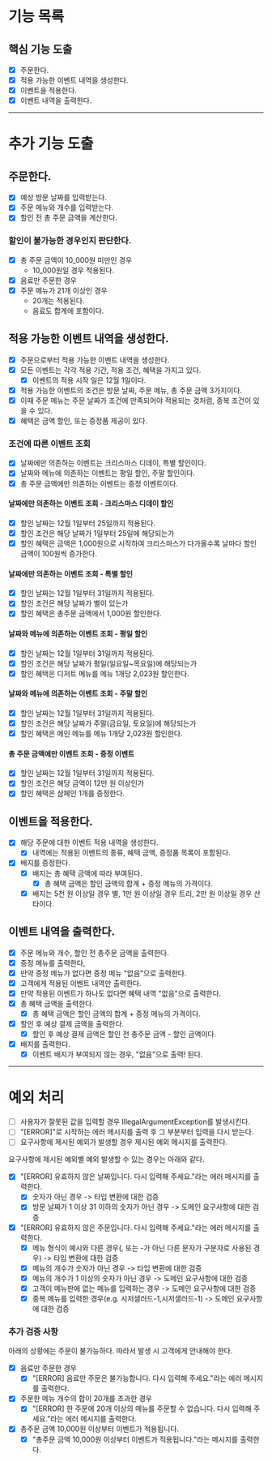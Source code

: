 # 기능 목록
## 핵심 기능 도출

+ [x] 주문한다.
+ [x] 적용 가능한 이벤트 내역을 생성한다.
+ [x] 이벤트을 적용한다.
+ [x] 이벤트 내역을 출력한다.

---
# 추가 기능 도출

## 주문한다.
+ [x] 예상 방문 날짜를 입력받는다.
+ [x] 주문 메뉴와 개수를 입력받는다.
+ [x] 할인 전 총 주문 금액을 계산한다.

### 할인이 불가능한 경우인지 판단한다.

+ [x] 총 주문 금액이 10_000원 미만인 경우 
  + 10_000원일 경우 적용된다.
+ [x] 음료만 주문한 경우
+ [x] 주문 메뉴가 21개 이상인 경우
  + 20개는 적용된다.
  + 음료도 합계에 포함이다.

## 적용 가능한 이벤트 내역을 생성한다.

+ [x] 주문으로부터 적용 가능한 이벤트 내역을 생성한다.
+ [x] 모든 이벤트는 각각 적용 기간, 적용 조건, 혜택을 가지고 있다. 
  + [x] 이벤트의 적용 시작 일은 12월 1일이다.
+ [x] 적용 가능한 이벤트의 조건은 방문 날짜, 주문 메뉴, 총 주문 금액 3가지이다.
+ [x] 이때 주문 메뉴는 주문 날짜가 조건에 만족되어야 적용되는 것처럼, 중복 조건이 있을 수 있다.
+ [x] 혜택은 금액 할인, 또는 증정품 제공이 있다.

### 조건에 따른 이벤트 조회 
+ [x] 날짜에만 의존하는 이벤트는 크리스마스 디데이, 특별 할인이다.
+ [x] 날짜와 메뉴에 의존하는 이벤트는 평일 할인, 주말 할인이다.
+ [x] 총 주문 금액에만 의존하는 이벤트는 증정 이벤트이다.

#### 날짜에만 의존하는 이벤트 조회 - 크리스마스 디데이 할인

+ [x] 할인 날짜는 12월 1일부터 25일까지 적용된다.
+ [x] 할인 조건은 해당 날짜가 1일부터 25일에 해당되는가
+ [x] 할인 혜택은 금액은 1,000원으로 시작하여 크리스마스가 다가올수록 날마다 할인 금액이 100원씩 증가한다.

#### 날짜에만 의존하는 이벤트 조회 - 특별 할인

+ [x] 할인 날짜는 12월 1일부터 31일까지 적용된다.
+ [x] 할인 조건은 해당 날짜가 별이 있는가
+ [x] 할인 혜택은 총주문 금액에서 1,000원 할인한다.

#### 날짜와 메뉴에 의존하는 이벤트 조회 - 평일 할인

+ [x] 할인 날짜는 12월 1일부터 31일까지 적용된다.
+ [x] 할인 조건은 해당 날짜가 평일(일요일~목요일)에 해당되는가
+ [x] 할인 혜택은 디저트 메뉴를 메뉴 1개당 2,023원 할인한다.

#### 날짜와 메뉴에 의존하는 이벤트 조회 - 주말 할인

+ [x] 할인 날짜는 12월 1일부터 31일까지 적용된다.
+ [x] 할인 조건은 해당 날짜가 주말(금요일, 토요일)에 해당되는가
+ [x] 할인 혜택은 메인 메뉴를 메뉴 1개당 2,023원 할인한다.

#### 총 주문 금액에만 이벤트 조회 - 증정 이벤트

+ [x] 할인 날짜는 12월 1일부터 31일까지 적용된다.
+ [x] 할인 조건은 해당 금액이 12만 원 이상인가
+ [x] 할인 혜택은 샴페인 1개를 증정한다.

## 이벤트을 적용한다.
+ [x] 해당 주문에 대한 이벤트 적용 내역을 생성한다.
  + [x] 내역에는 적용된 이벤트의 종류, 혜택 금액, 증정품 목록이 포함된다.
+ [x] 배지를 증정한다.
  + [x] 배지는 총 혜택 금액에 따라 부여된다.
    + [x] 총 혜택 금액은 할인 금액의 합계 + 증정 메뉴의 가격이다.
  + [x] 배지는 5천 원 이상일 경우 별, 1만 원 이상일 경우 트리, 2만 원 이상일 경우 산타이다.

## 이벤트 내역을 출력한다.
+ [x] 주문 메뉴와 개수, 할인 전 총주문 금액을 출력한다.
+ [x] 증정 메뉴를 출력한다,
+ [x] 만약 증정 메뉴가 없다면 증정 메뉴 "없음"으로 출력한다.
+ [x] 고객에게 적용된 이벤트 내역만 출력한다.
+ [x] 만약 적용된 이벤트가 하나도 없다면 혜택 내역 "없음"으로 출력한다.
+ [x] 총 혜택 금액을 출력한다.
  + [x] 총 혜택 금액은 할인 금액의 합계 + 증정 메뉴의 가격이다.
+ [x] 할인 후 예상 결제 금액을 출력한다.
  + [x] 할인 후 예상 결제 금액은 할인 전 총주문 금액 - 할인 금액이다.
+ [x] 배지를 출력한다.
  + [x] 이벤트 배지가 부여되지 않는 경우, "없음"으로 출력! 된다.

--- 
# 예외 처리
+ [ ] 사용자가 잘못된 값을 입력할 경우 IllegalArgumentException를 발생시킨다.
+ [ ] "[ERROR]"로 시작하는 에러 메시지를 출력 후 그 부분부터 입력을 다시 받는다.
+ [ ] 요구사항에 제시된 예외가 발생할 경우 제시된 예외 메시지를 출력한다.

요구사항에 제시된 예외별 예외 발생할 수 있는 경우는 아래와 같다.

+ [x] "[ERROR] 유효하지 않은 날짜입니다. 다시 입력해 주세요."라는 에러 메시지를 출력한다.
  + [x] 숫자가 아닌 경우 -> 타입 변환에 대한 검증
  + [x] 방문 날짜가 1 이상 31 이하의 숫자가 아닌 경우 -> 도메인 요구사항에 대한 검증
+ [x] "[ERROR] 유효하지 않은 주문입니다. 다시 입력해 주세요."라는 에러 메시지를 출력한다.
  + [x] 메뉴 형식이 예시와 다른 경우(, 또는 -가 아닌 다른 문자가 구분자로 사용된 경우) -> 타입 변환에 대한 검증
  + [x] 메뉴의 개수가 숫자가 아닌 경우 -> 타입 변환에 대한 검증
  + [x] 메뉴의 개수가 1 이상의 숫자가 아닌 경우 -> 도메인 요구사항에 대한 검증
  + [x] 고객이 메뉴판에 없는 메뉴를 입력하는 경우 -> 도메인 요구사항에 대한 검증
  + [x] 중복 메뉴를 입력한 경우(e.g. 시저샐러드-1,시저샐러드-1) -> 도메인 요구사항에 대한 검증

### 추가 검증 사항
아래의 상황에는 주문이 불가능하다.
따라서 발생 시 고객에게 안내해야 한다.

- [x] 음료만 주문한 경우
  - [x] "[ERROR] 음료만 주문은 불가능합니다. 다시 입력해 주세요."라는 에러 메시지를 출력한다.
- [x] 주문한 메뉴 개수의 합이 20개를 초과한 경우
  - [x] "[ERROR] 한 주문에 20개 이상의 메뉴를 주문할 수 없습니다. 다시 입력해 주세요."라는 에러 메시지를 출력한다.
- [x] 총주문 금액 10,000원 이상부터 이벤트가 적용됩니다.
  - [x] "총주문 금액 10,000원 이상부터 이벤트가 적용됩니다."라는 메시지를 출력한다.
